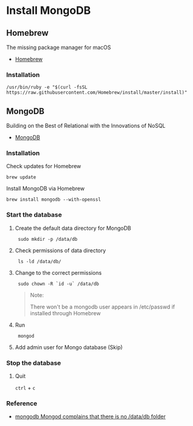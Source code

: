 # Install MongoDB

## Homebrew

The missing package manager for macOS

* [Homebrew](https://brew.sh)

### Installation

	/usr/bin/ruby -e "$(curl -fsSL https://raw.githubusercontent.com/Homebrew/install/master/install)"
		
## MongoDB

Building on the Best of Relational with the Innovations of NoSQL

* [MongoDB](https://www.mongodb.com)

### Installation

Check updates for Homebrew

	brew update
	
Install MongoDB via Homebrew
	
	brew install mongodb --with-openssl

### Start the database

1. Create the default data directory for MongoDB

		sudo mkdir -p /data/db
	
2. Check permissions of data directory

		ls -ld /data/db/
	
3. Change to the correct permissions

		sudo chown -R `id -u` /data/db
		
	> Note:
	>
	> There won't be a mongodb user appears in /etc/passwd if installed through Homebrew

4. Run

		mongod
	
5. Add admin user for Mongo database (Skip)

### Stop the database

1. Quit

	`ctrl` + `c`
	
### Reference

* [mongodb Mongod complains that there is no /data/db folder](http://stackoverflow.com/questions/7948789/mongodb-mongod-complains-that-there-is-no-data-db-folder/10097680)
	